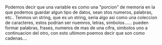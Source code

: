 Podemos decir que una variable es como una "porcion" de memoria en la que podemos guardar algun tipo de datos, sean stos numeros, palabras, etc..
Tenmos un string, que es un string, seria algo asi como una coleccion de caracteres, estos podrian ser nuemros, letras, simbolos...... pueden formar palabras, frases, numeros de mas de una cifra, simbolos uno a continuacion del otro, con esto ultimom poemos decir que son como cadenas....


